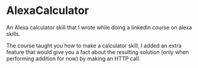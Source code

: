 # AlexaCalculator

An Alexa calculator skill that I wrote while doing a linkedIn course on alexa skills.

The course taught you how to make a calculator skill, I added an extra feature that would 
give you a fact about the resulting solution (only when performing addition for now) by 
making an HTTP call.
